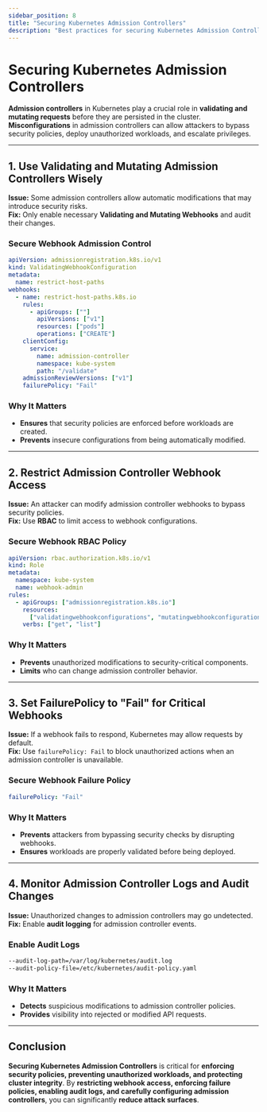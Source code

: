 ```yaml
---
sidebar_position: 8
title: "Securing Kubernetes Admission Controllers"
description: "Best practices for securing Kubernetes Admission Controllers to prevent unauthorized workloads and enforce security policies."
---
```


# Securing Kubernetes Admission Controllers

**Admission controllers** in Kubernetes play a crucial role in **validating and mutating requests** before they are persisted in the cluster. **Misconfigurations** in admission controllers can allow attackers to bypass security policies, deploy unauthorized workloads, and escalate privileges.

---

## 1. Use Validating and Mutating Admission Controllers Wisely

**Issue:** Some admission controllers allow automatic modifications that may introduce security risks.<br/>
**Fix:** Only enable necessary **Validating and Mutating Webhooks** and audit their changes.

### Secure Webhook Admission Control

```yaml
apiVersion: admissionregistration.k8s.io/v1
kind: ValidatingWebhookConfiguration
metadata:
  name: restrict-host-paths
webhooks:
  - name: restrict-host-paths.k8s.io
    rules:
      - apiGroups: [""]
        apiVersions: ["v1"]
        resources: ["pods"]
        operations: ["CREATE"]
    clientConfig:
      service:
        name: admission-controller
        namespace: kube-system
        path: "/validate"
    admissionReviewVersions: ["v1"]
    failurePolicy: "Fail"
```

### Why It Matters

- **Ensures** that security policies are enforced before workloads are created.<br/>
- **Prevents** insecure configurations from being automatically modified.

---

## 2. Restrict Admission Controller Webhook Access

**Issue:** An attacker can modify admission controller webhooks to bypass security policies.<br/>
**Fix:** Use **RBAC** to limit access to webhook configurations.

### Secure Webhook RBAC Policy

```yaml
apiVersion: rbac.authorization.k8s.io/v1
kind: Role
metadata:
  namespace: kube-system
  name: webhook-admin
rules:
  - apiGroups: ["admissionregistration.k8s.io"]
    resources:
      ["validatingwebhookconfigurations", "mutatingwebhookconfigurations"]
    verbs: ["get", "list"]
```

### Why It Matters

- **Prevents** unauthorized modifications to security-critical components.<br/>
- **Limits** who can change admission controller behavior.

---

## 3. Set FailurePolicy to "Fail" for Critical Webhooks

**Issue:** If a webhook fails to respond, Kubernetes may allow requests by default.<br/>
**Fix:** Use `failurePolicy: Fail` to block unauthorized actions when an admission controller is unavailable.

### Secure Webhook Failure Policy

```yaml
failurePolicy: "Fail"
```

### Why It Matters

- **Prevents** attackers from bypassing security checks by disrupting webhooks.<br/>
- **Ensures** workloads are properly validated before being deployed.

---

## 4. Monitor Admission Controller Logs and Audit Changes

**Issue:** Unauthorized changes to admission controllers may go undetected.<br/>
**Fix:** Enable **audit logging** for admission controller events.

### Enable Audit Logs

```bash
--audit-log-path=/var/log/kubernetes/audit.log
--audit-policy-file=/etc/kubernetes/audit-policy.yaml
```

### Why It Matters

- **Detects** suspicious modifications to admission controller policies.<br/>
- **Provides** visibility into rejected or modified API requests.

---

## Conclusion

**Securing Kubernetes Admission Controllers** is critical for **enforcing security policies, preventing unauthorized workloads, and protecting cluster integrity**. By **restricting webhook access, enforcing failure policies, enabling audit logs, and carefully configuring admission controllers**, you can significantly **reduce attack surfaces**.
